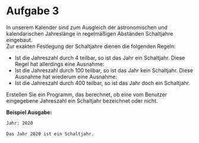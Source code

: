 # Aufgabe 3

In unserem Kalender sind zum Ausgleich der astronomischen und kalendarischen Jahreslänge in
regelmäßigen Abständen Schaltjahre eingebaut. \
Zur exakten Festlegung der Schaltjahre dienen die folgenden Regeln:

- Ist die Jahreszahl durch 4 teilbar, so ist das Jahr ein Schaltjahr. Diese Regel hat allerdings eine Ausnahme:
- Ist die Jahreszahl durch 100 teilbar, so ist das Jahr kein Schaltjahr. Diese Ausnahme hat wiederum eine Ausnahme:
- Ist die Jahreszahl durch 400 teilbar, so ist das Jahr doch ein Schaltjahr.

Erstellen Sie ein Programm, das berechnet, ob eine vom Benutzer eingegebene Jahreszahl ein Schaltjahr bezeichnet oder nicht.

__Beispiel Ausgabe:__

```txt
Jahr: 2020

Das Jahr 2020 ist ein Schaltjahr.
```
